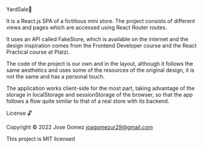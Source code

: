 YardSale🏪

It is a React.js SPA of a fictitious mini store. The project consists of different views and pages which are accessed using React Router routes.

It uses an API called FakeStore, which is available on the internet and the design inspiration comes from the Frontend Developer course and the React Practical course at Platzi.

The code of the project is our own and in the layout, although it follows the same aesthetics and uses some of the resources of the original design, it is not the same and has a personal touch.

The application works client-side for the most part, taking advantage of the storage in localStorage and sessionStorage of the browser, so that the app follows a flow quite similar to that of a real store with its backend.

License 🔓

Copyright © 2022 Jose Gomez <joagomezur29@gmail.com>

This project is MIT licensed
